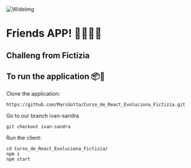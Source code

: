 ![WideImg](http://fictizia.com/img/github/Fictizia-plan-estudios-github.jpg)

# Friends APP! 👩‍💻👨‍💻

## Challeng from Fictizia

## To run the application 📦🚀

Clone the application:
````
https://github.com/MarsGotta/Curso_de_React_Evoluciona_Fictizia.git
````
Go to our branch ivan-sandra
```` 
git checkout ivan-sandra
````
Run the client:
````
cd Curso_de_React_Evoluciona_Fictizia/
npm i 
npm start
````
